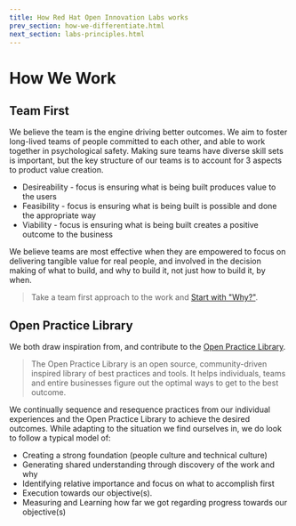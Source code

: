 ```yaml
---
title: How Red Hat Open Innovation Labs works
prev_section: how-we-differentiate.html
next_section: labs-principles.html
---
```


How We Work
===========

Team First
--------------------------

We believe the team is the engine driving better outcomes.  We aim to foster long-lived teams of people committed to each other, and able to work together in psychological safety. Making sure teams have diverse skill sets is important, but the key structure of our teams is to account for 3 aspects to product value creation. 
 - Desireability - focus is ensuring what is being built produces value to the users
 - Feasibility - focus is ensuring what is being built is possible and done the appropriate way
 - Viability - focus is ensuring what is being built creates a positive outcome to the business

We believe teams are most effective when they are empowered to focus on delivering tangible value for real people, and involved in the decision making of what to build, and why to build it, not just how to build it, by when.

> Take a team first approach to the work and [Start with "Why?"](https://openpracticelibrary.com/practice/start-with-why/). 

Open Practice Library
--------------------------

We both draw inspiration from, and contribute to the [Open Practice Library](https://openpracticelibrary.com). 
> The Open Practice Library is an open source, community-driven inspired library of best practices and tools. It helps individuals, teams and entire businesses figure out the optimal ways to get to the best outcome.

We continually sequence and resequence practices from our individual experiences and the Open Practice Library to achieve the desired outcomes. While adapting to the situation we find ourselves in, we do look to follow a typical model of:
 - Creating a strong foundation (people culture and technical culture)
 - Generating shared understanding through discovery of the work and why
 - Identifying relative importance and focus on what to accomplish first
 - Execution towards our objective(s).
 - Measuring and Learning how far we got regarding progress towards our objective(s)
